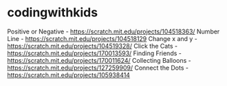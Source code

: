 # codingwithkids

Positive or Negative - https://scratch.mit.edu/projects/104518363/
Number Line - https://scratch.mit.edu/projects/104518129
Change x and y - https://scratch.mit.edu/projects/104519328/
Click the Cats - https://scratch.mit.edu/projects/170013593/
Finding Friends - https://scratch.mit.edu/projects/170011624/
Collecting Balloons - https://scratch.mit.edu/projects/127259909/
Connect the Dots - https://scratch.mit.edu/projects/105938414
